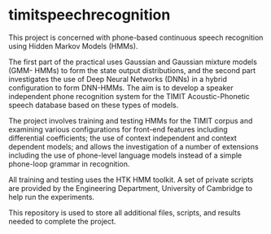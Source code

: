 # timitspeechrecognition

This project is concerned with phone-based continuous speech recognition using Hidden Markov Models (HMMs).

The first part of the practical uses Gaussian and Gaussian mixture models (GMM- HMMs) to form the state output distributions, and the second part investigates the use of Deep Neural Networks (DNNs) in a hybrid configuration to form DNN-HMMs. The aim is to develop a speaker independent phone recognition system for the TIMIT Acoustic-Phonetic speech database based on these types of models.

The project involves training and testing HMMs for the TIMIT corpus and examining various configurations for front-end features including differential coefficients; the use of context independent and context dependent models; and allows the investigation of a number of extensions including the use of phone-level language models instead of a simple phone-loop grammar in recognition.

All training and testing uses the HTK HMM toolkit. A set of private scripts are provided by the Engineering Department, University of Cambridge to help run the experiments.

This repository is used to store all additional files, scripts, and results needed to complete the project.
